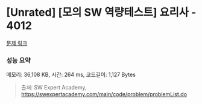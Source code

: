 # [Unrated] [모의 SW 역량테스트] 요리사 - 4012 

[문제 링크](https://swexpertacademy.com/main/code/problem/problemDetail.do?contestProbId=AWIeUtVakTMDFAVH) 

### 성능 요약

메모리: 36,108 KB, 시간: 264 ms, 코드길이: 1,127 Bytes



> 출처: SW Expert Academy, https://swexpertacademy.com/main/code/problem/problemList.do